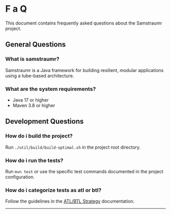 <!--
Copyright (c) 2025 Eric C. Mumford (@heymumford)

This software was developed with analytical assistance from AI tools 
including Claude 3.7 Sonnet, Claude Code, and Google Gemini Deep Research,
which were used as paid services. All intellectual property rights 
remain exclusively with the copyright holder listed above.

Licensed under the Mozilla Public License 2.0
-->


# F a Q

This document contains frequently asked questions about the Samstraumr project.

## General Questions

### What is samstraumr?

Samstraumr is a Java framework for building resilient, modular applications using a tube-based architecture.

### What are the system requirements?

- Java 17 or higher
- Maven 3.8 or higher

## Development Questions

### How do i build the project?

Run `./util/build/build-optimal.sh` in the project root directory.

### How do i run the tests?

Run `mvn test` or use the specific test commands documented in the project configuration.

### How do i categorize tests as atl or btl?

Follow the guidelines in the [ATL/BTL Strategy](./a-t-l--b-t-l--strategy.md) documentation.

---
